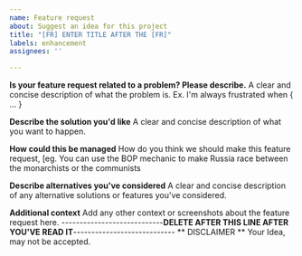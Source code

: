 ```yaml
---
name: Feature request
about: Suggest an idea for this project
title: "[FR] ENTER TITLE AFTER THE [FR]"
labels: enhancement
assignees: ''

---
```


**Is your feature request related to a problem? Please describe.**
A clear and concise description of what the problem is. Ex. I'm always frustrated when { ... }

**Describe the solution you'd like**
A clear and concise description of what you want to happen.

**How could this be managed**
How do you think we should make this feature request, [eg. You can use the BOP mechanic to make Russia race between the monarchists or the communists

**Describe alternatives you've considered**
A clear and concise description of any alternative solutions or features you've considered.

**Additional context**
Add any other context or screenshots about the feature request here.
----------------------------**DELETE AFTER THIS LINE AFTER YOU'VE READ IT**----------------------------
** DISCLAIMER **
Your Idea, may not be accepted.
